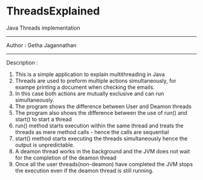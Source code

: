 # ThreadsExplained
Java Threads implementation
*******************************************************************************
Author       : Getha Jagannathan
*******************************************************************************

Description  : 

1. This is a simple application to explain multithreading in Java
2. Threads are used to preform multiple actions simultaneously, for exampe printing a document when checking the emails.
3. In this case both actions are mutually exclusive and can run simultaneously.
4. The program shows the difference between User and Deamon threads
5. The program also shows the difference between the use of run() and start() to start a thread
6. run() method starts execution within the same thread and treats the threads as mere method calls - hence the calls are sequential
7. start() method starts executing the threads simultaneously hence the output is unpredictable.
8. A deamon thread works in the background and the JVM does not wait for the completion of the deamon thread
9. Once all the user threads(non-deamon) have completed the JVM stops the execution even if the deamon thread is still running.

